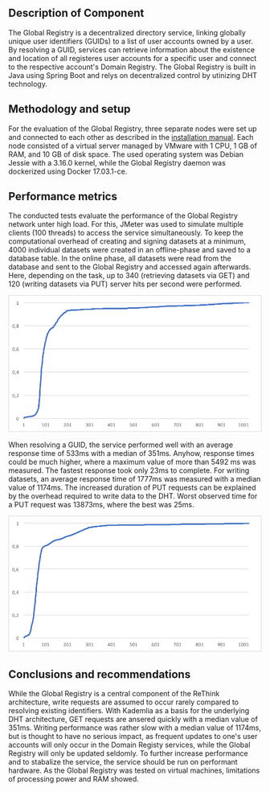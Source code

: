 ## Description of Component ##

The Global Registry is a decentralized directory service, linking globally unique user identifiers (GUIDs) to a list of user accounts owned by a user.
By resolving a GUID, services can retrieve information about the existence and location of all registeres user accounts for a specific user and connect to the respective account's Domain Registry.
The Global Registry is built in Java using Spring Boot and relys on decentralized control by utinizing DHT technology.

## Methodology and setup ##

For the evaluation of the Global Registry, three separate nodes were set up and connected to each other as described in the [installation manual](https://github.com/reTHINK-project/dev-registry-global/blob/master/docs/install.md).
Each node consisted of a virtual server managed by VMware with 1 CPU, 1 GB of RAM, and 10 GB of disk space.
The used operating system was Debian Jessie with a 3.16.0 kernel, while the Global Registry daemon was dockerized using Docker 17.03.1-ce.

## Performance metrics ##

The conducted tests evaluate the performance of the Global Registry network unter high load. For this, JMeter was used to simulate multiple clients (100 threads) to access the service simultaneously.
To keep the computational overhead of creating and signing datasets at a minimum, 4000 individual datasets were created in an offline-phase and saved to a database table. In the online phase, all datasets were read from the database and sent to the Global Registry and accessed again afterwards. Here, depending on the task, up to 340 (retrieving datasets via GET) and 120 (writing datasets via PUT) server hits per second were performed.

![Elapsed times of PUT Requests](put_cdf.png)

When resolving a GUID, the service performed well with an average response time of 533ms with a median of 351ms. Anyhow, response times could be much higher, where a maximum value of more than 5492 ms was measured. The fastest response took only 23ms to complete.
For writing datasets, an average response time of 1777ms was measured with a median value of 1174ms. The increased duration of PUT requests can be explained by the overhead required to write data to the DHT. Worst observed time for a PUT request was 13873ms, where the best was 25ms.

![Elapsed times of GET Requests](get_cdf.png)

## Conclusions and recommendations ##

While the Global Registry is a central component of the ReThink architecture, write requests are assumed to occur rarely compared to resolving existing identifiers. With Kademlia as a basis for the underlying DHT architecture, GET requests are ansered quickly with a median value of 351ms.
Writing performance was rather slow with a median value of 1174ms, but is thought to have no serious impact, as frequent updates to one's user accounts will only occur in the Domain Registy services, while the Global Registry will only be updated seldomly.
To further increase performance and to stabalize the service, the service should be run on performant hardware. As the Global Registry was tested on virtual machines, limitations of processing power and RAM showed.
